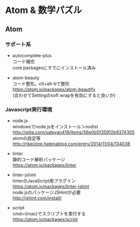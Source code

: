 # Atom & 数学パズル

## Atom
### サポート系
* autocomplete-plus  
コード補完  
core packagesにすでにインストール済み  

* atom-beauty  
コード整形。ctl+alt-bで整形  
https://atom.io/packages/atom-beautify  
(合わせてSettingのsoft wrapを有効にすると良いか)

### Javascript実行環境
* node.js  
windowsでnode.jsをインストール＞nodist  
http://qiita.com/satoyan419/items/56e0b5f35912b9374305  
atomの設定等  
http://rikeizine.hatenablog.com/entry/2014/11/04/134038  

* linter  
静的コード解析パッケージ  
https://atom.io/packages/linter  

* linter-jshint  
linterのJavaScript用プラグイン  
https://atom.io/packages/linter-jshint  
node.jsのパッケージJSHintが必要  
http://jshint.com/install/  

* script  
cmd+i(mac)でスクリプトを実行する  
https://atom.io/packages/script
